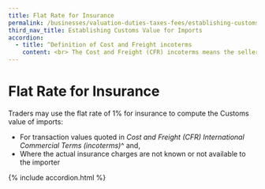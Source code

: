 ```yaml
---
title: Flat Rate for Insurance
permalink: /businesses/valuation-duties-taxes-fees/establishing-customs-value-for-imports/flat-rate-for-insurance
third_nav_title: Establishing Customs Value for Imports
accordion:
  - title: ^Definition of Cost and Freight incoterms
    content: <br> The Cost and Freight (CFR) incoterms means the seller (exporter) is responsible for obtaining customs clearance to export the goods, delivering the goods on board the vessel at the port of shipment and paying international freight charges. <br><br> The buyer assumes the ownership and risk of loss of the goods once the goods are on board the vessel. The buyer is responsible for purchasing insurance (if he wants), unloading the goods, clearing customs in the country of import, and paying for transport to deliver the goods to their final destination.
---
```


# Flat Rate for Insurance

Traders may use the flat rate of 1% for insurance to compute the Customs value of imports:

-   For transaction values quoted in *Cost and Freight (CFR) International Commercial Terms (incoterms)*^ and,
-   Where the actual insurance charges are not known or not available to the importer

{% include accordion.html %}

